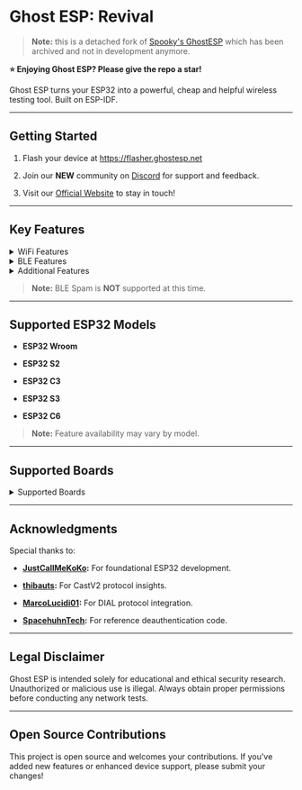 # Ghost ESP: Revival


> **Note:** this is a detached fork of [Spooky's GhostESP](https://github.com/Spooks4576/Ghost_ESP) which has been archived and not in development anymore.



**⭐️ Enjoying Ghost ESP? Please give the repo a star!**





Ghost ESP turns your ESP32 into a powerful, cheap and helpful wireless testing tool. Built on ESP-IDF.






---





## Getting Started





1. Flash your device at https://flasher.ghostesp.net


2. Join our **NEW** community on [Discord](https://discord.gg/4svN9aPH) for support and feedback.


3. Visit our [Official Website](https://ghostesp.net) to stay in touch!





---


## Key Features





<details>


<summary>WiFi Features</summary>





- **AP Scanning** – Detect nearby WiFi networks.


- **Station Scanning** – Monitor connected WiFi clients.


- **Combined AP/Station Scan** – Perform both AP and station scans in one command (`scanall`).


- **IP Lookup** – Retrieve local network IP information (`scanlocal`).


- **Beacon Spam** – Broadcast customizable SSID beacons.


- **Beacon Spam List Management** – Manage SSID lists (`beaconadd`, `beaconremove`, `beaconclear`, `beaconshow`) and spam them (`beaconspamlist`).


- **Deauthentication Attacks** – Disconnect clients from specific networks.


- **DHCP Starvation** – Flood DHCP requests to exhaust network leases (`dhcpstarve`).


- **WiFi Capture** – Log probe requests, beacon frames, deauth packets, and raw data *(requires SD card or compatible storage)*.


- **Evil Portal** – Set up a fake WiFi portal with a custom SSID and domain.


- **Pineapple Detection** – Detect Wi-Fi Pineapples and Evil Twin Attacks.


- **Web-UI** – Built-in interface for changing settings and sending commands easily.


- **Port Scanning** – Scan your local network for open ports.





</details>





<details>


<summary>BLE Features</summary>





- **BLE Scanning** – Detect BLE devices, including specialized modes for AirTags, Flipper Zeros, and more.


- **BLE Packet Capture** – Capture and analyze BLE traffic.


- **BLE Wardriving** – Map and track BLE devices in your vicinity.


- **Flipper Zero RSSI Tracking** – Detect and monitor the signal strength (RSSI) of Flipper Zero devices (`blescan -f`).


- **AirTag Spoofing** – Spoof the identity of a selected AirTag device (`spoofairtag`).





</details>





<details>


<summary>Additional Features</summary>





- **GPS Integration** – Retrieve location info via the `gpsinfo` command *(on supported hardware)*.


- **RGB LED Modes** – Customizable LED feedback (Stealth, Normal, Rainbow).


- **DIAL & Chromecast V2 Support** – Interact with DIAL-capable devices (e.g., Roku, Chromecast).


- **Flappy Ghost and Rave Modes** – Extra apps for boards with displays.


- **Network Printer Output** – Print custom text to a LAN printer (`powerprinter`).


- **Timezone Configuration** – Change system timezone string (`timezone`).





</details>





> **Note:** BLE Spam is **NOT** supported at this time.





---





## Supported ESP32 Models





- **ESP32 Wroom**


- **ESP32 S2**


- **ESP32 C3**


- **ESP32 S3**


- **ESP32 C6**





> **Note:** Feature availability may vary by model.





---





## Supported Boards





<details>


<summary>Supported Boards</summary>





- DevKitC-ESP32


- DevKitC-ESP32-S2


- DevKitC-ESP32-C3


- DevKitC-ESP32-S3


- DevKitC-ESP32-C5


- DevKitC-ESP32-C6


- RabbitLabs GhostBoard


- AWOK Mini


- Carduputer


- FlipperHub Rocket


- FlipperHub Pocker Marauder


- RabbitLabs Phantom

- RabbitLabs Yapper Board (GPS NOT SUPPORTED AT THIS TIME)


- Waveshare 7″ Touch


- 'CYD2 USB'


- 'CYD2 USB 2.4″'


- 'CYD2 USB 2.4″ (C Variant)'


- 'CYD Micro USB'


- 'CYD Dual USB'


- 'S3 T-Watch'


- Marauder V4


- Marauder V6




</details>





---





## Acknowledgments





Special thanks to:





- **[JustCallMeKoKo](https://github.com/justcallmekoko/ESP32Marauder):** For foundational ESP32 development.


- **[thibauts](https://github.com/thibauts/node-castv2-client):** For CastV2 protocol insights.


- **[MarcoLucidi01](https://github.com/MarcoLucidi01/ytcast/tree/master/dial):** For DIAL protocol integration.


- **[SpacehuhnTech](https://github.com/SpacehuhnTech/esp8266_deauther):** For reference deauthentication code.





---





## Legal Disclaimer





Ghost ESP is intended solely for educational and ethical security research. Unauthorized or malicious use is illegal. Always obtain proper permissions before conducting any network tests.





---





## Open Source Contributions





This project is open source and welcomes your contributions. If you've added new features or enhanced device support, please submit your changes!
